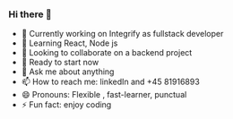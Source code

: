 ### Hi there 👋




- 🔭 Currently working on Integrify as fullstack developer
- 🌱 Learning React, Node js
- 👯 Looking to collaborate on a backend project
- 🤔 Ready to start now
- 💬 Ask me about anything
- 📫 How to reach me: linkedIn and +45 81916893
- 😄 Pronouns: Flexible , fast-learner, punctual
- ⚡ Fun fact: enjoy coding

